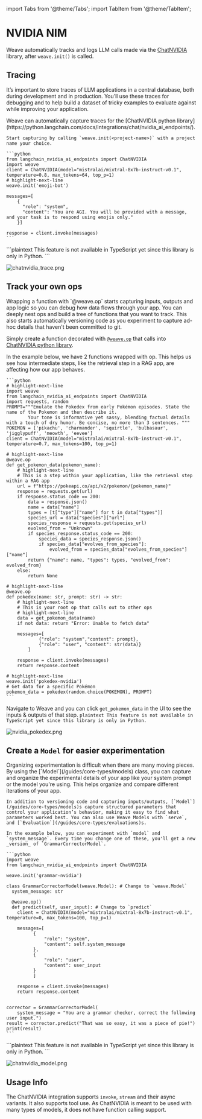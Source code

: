 import Tabs from '@theme/Tabs';
import TabItem from '@theme/TabItem';

# NVIDIA NIM

Weave automatically tracks and logs LLM calls made via the [ChatNVIDIA](https://python.langchain.com/docs/integrations/chat/nvidia_ai_endpoints/) library, after `weave.init()` is called.

## Tracing

It’s important to store traces of LLM applications in a central database, both during development and in production. You’ll use these traces for debugging and to help build a dataset of tricky examples to evaluate against while improving your application.

<Tabs groupId="programming-language" queryString>
  <TabItem value="python" label="Python" default>
    Weave can automatically capture traces for the [ChatNVIDIA python library](https://python.langchain.com/docs/integrations/chat/nvidia_ai_endpoints/).

    Start capturing by calling `weave.init(<project-name>)` with a project name your choice.

    ```python
    from langchain_nvidia_ai_endpoints import ChatNVIDIA
    import weave
    client = ChatNVIDIA(model="mistralai/mixtral-8x7b-instruct-v0.1", temperature=0.8, max_tokens=64, top_p=1)
    # highlight-next-line
    weave.init('emoji-bot')

    messages=[
        {
          "role": "system",
          "content": "You are AGI. You will be provided with a message, and your task is to respond using emojis only."
        }]

    response = client.invoke(messages)
    ```

  </TabItem>
  <TabItem value="typescript" label="TypeScript">
      ```plaintext
      This feature is not available in TypeScript yet since this library is only in Python.
      ```
  </TabItem>
</Tabs>

![chatnvidia_trace.png](imgs/chatnvidia_trace.png)

## Track your own ops

<Tabs groupId="programming-language" queryString>
  <TabItem value="python" label="Python" default>
Wrapping a function with `@weave.op` starts capturing inputs, outputs and app logic so you can debug how data flows through your app. You can deeply nest ops and build a tree of functions that you want to track. This also starts automatically versioning code as you experiment to capture ad-hoc details that haven't been committed to git.

Simply create a function decorated with [`@weave.op`](/guides/tracking/ops) that calls into [ChatNVIDIA python library](https://python.langchain.com/docs/integrations/chat/nvidia_ai_endpoints/).

In the example below, we have 2 functions wrapped with op. This helps us see how intermediate steps, like the retrieval step in a RAG app, are affecting how our app behaves.

    ```python
    # highlight-next-line
    import weave
    from langchain_nvidia_ai_endpoints import ChatNVIDIA
    import requests, random
    PROMPT="""Emulate the Pokedex from early Pokémon episodes. State the name of the Pokemon and then describe it.
            Your tone is informative yet sassy, blending factual details with a touch of dry humor. Be concise, no more than 3 sentences. """
    POKEMON = ['pikachu', 'charmander', 'squirtle', 'bulbasaur', 'jigglypuff', 'meowth', 'eevee']
    client = ChatNVIDIA(model="mistralai/mixtral-8x7b-instruct-v0.1", temperature=0.7, max_tokens=100, top_p=1)

    # highlight-next-line
    @weave.op
    def get_pokemon_data(pokemon_name):
        # highlight-next-line
        # This is a step within your application, like the retrieval step within a RAG app
        url = f"https://pokeapi.co/api/v2/pokemon/{pokemon_name}"
        response = requests.get(url)
        if response.status_code == 200:
            data = response.json()
            name = data["name"]
            types = [t["type"]["name"] for t in data["types"]]
            species_url = data["species"]["url"]
            species_response = requests.get(species_url)
            evolved_from = "Unknown"
            if species_response.status_code == 200:
                species_data = species_response.json()
                if species_data["evolves_from_species"]:
                    evolved_from = species_data["evolves_from_species"]["name"]
            return {"name": name, "types": types, "evolved_from": evolved_from}
        else:
            return None

    # highlight-next-line
    @weave.op
    def pokedex(name: str, prompt: str) -> str:
        # highlight-next-line
        # This is your root op that calls out to other ops
        # highlight-next-line
        data = get_pokemon_data(name)
        if not data: return "Error: Unable to fetch data"

        messages=[
                {"role": "system","content": prompt},
                {"role": "user", "content": str(data)}
            ]

        response = client.invoke(messages)
        return response.content

    # highlight-next-line
    weave.init('pokedex-nvidia')
    # Get data for a specific Pokémon
    pokemon_data = pokedex(random.choice(POKEMON), PROMPT)
    ```

Navigate to Weave and you can click `get_pokemon_data` in the UI to see the inputs & outputs of that step.
</TabItem>
<TabItem value="typescript" label="TypeScript">
    ```plaintext
    This feature is not available in TypeScript yet since this library is only in Python.
    ```
</TabItem>
</Tabs>

![nvidia_pokedex.png](imgs/nvidia_pokedex.png)

## Create a `Model` for easier experimentation

<Tabs groupId="programming-language" queryString>
  <TabItem value="python" label="Python" default>
    Organizing experimentation is difficult when there are many moving pieces. By using the [`Model`](/guides/core-types/models) class, you can capture and organize the experimental details of your app like your system prompt or the model you're using. This helps organize and compare different iterations of your app.

    In addition to versioning code and capturing inputs/outputs, [`Model`](/guides/core-types/models)s capture structured parameters that control your application’s behavior, making it easy to find what parameters worked best. You can also use Weave Models with `serve`, and [`Evaluation`](/guides/core-types/evaluations)s.

    In the example below, you can experiment with `model` and `system_message`. Every time you change one of these, you'll get a new _version_ of `GrammarCorrectorModel`.

    ```python
    import weave
    from langchain_nvidia_ai_endpoints import ChatNVIDIA

    weave.init('grammar-nvidia')

    class GrammarCorrectorModel(weave.Model): # Change to `weave.Model`
      system_message: str

      @weave.op()
      def predict(self, user_input): # Change to `predict`
        client = ChatNVIDIA(model="mistralai/mixtral-8x7b-instruct-v0.1", temperature=0, max_tokens=100, top_p=1)

        messages=[
              {
                  "role": "system",
                  "content": self.system_message
              },
              {
                  "role": "user",
                  "content": user_input
              }
              ]

        response = client.invoke(messages)
        return response.content


    corrector = GrammarCorrectorModel(
        system_message = "You are a grammar checker, correct the following user input.")
    result = corrector.predict("That was so easy, it was a piece of pie!")
    print(result)
    ```
  </TabItem>
  <TabItem value="typescript" label="TypeScript">
    ```plaintext
    This feature is not available in TypeScript yet since this library is only in Python.
    ```
  </TabItem>
</Tabs>

![chatnvidia_model.png](imgs/chatnvidia_model.png)

## Usage Info

The ChatNVIDIA integration supports `invoke`, `stream` and their async variants. It also supports tool use. 
As ChatNVIDIA is meant to be used with many types of models, it does not have function calling support.
